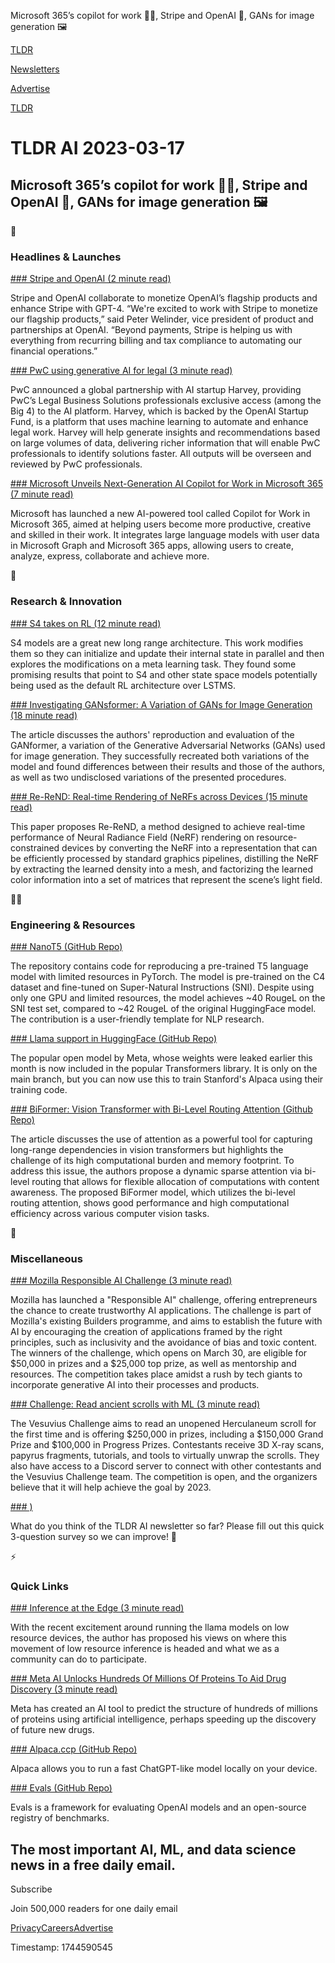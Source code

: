 Microsoft 365’s copilot for work 🧑‍✈️, Stripe and OpenAI 🤝, GANs for image generation 🖼️

[TLDR](/)

[Newsletters](/newsletters)

[Advertise](https://advertise.tldr.tech/)

[TLDR](/)

# TLDR AI 2023-03-17

## Microsoft 365’s copilot for work 🧑‍✈️, Stripe and OpenAI 🤝, GANs for image generation 🖼️

🚀

### Headlines & Launches

[### Stripe and OpenAI (2 minute read)](https://stripe.com/newsroom/news/stripe-and-openai?utm_source=tldrai)

Stripe and OpenAI collaborate to monetize OpenAI’s flagship products and enhance Stripe with GPT-4. “We're excited to work with Stripe to monetize our flagship products,” said Peter Welinder, vice president of product and partnerships at OpenAI. “Beyond payments, Stripe is helping us with everything from recurring billing and tax compliance to automating our financial operations.”

[### PwC using generative AI for legal (3 minute read)](https://www.pwc.com/gx/en/news-room/press-releases/2023/pwc-announces-strategic-alliance-with-harvey-positioning-pwcs-legal-business-solutions-at-the-forefront-of-legal-generative-ai.html?utm_source=tldrai)

PwC announced a global partnership with AI startup Harvey, providing PwC’s Legal Business Solutions professionals exclusive access (among the Big 4) to the AI platform. Harvey, which is backed by the OpenAI Startup Fund, is a platform that uses machine learning to automate and enhance legal work. Harvey will help generate insights and recommendations based on large volumes of data, delivering richer information that will enable PwC professionals to identify solutions faster. All outputs will be overseen and reviewed by PwC professionals.

[### Microsoft Unveils Next-Generation AI Copilot for Work in Microsoft 365 (7 minute read)](https://blogs.microsoft.com/blog/2023/03/16/introducing-microsoft-365-copilot-your-copilot-for-work/?utm_source=tldrai)

Microsoft has launched a new AI-powered tool called Copilot for Work in Microsoft 365, aimed at helping users become more productive, creative and skilled in their work. It integrates large language models with user data in Microsoft Graph and Microsoft 365 apps, allowing users to create, analyze, express, collaborate and achieve more.

🧠

### Research & Innovation

[### S4 takes on RL (12 minute read)](https://arxiv.org/abs/2303.03982?utm_source=tldrai)

S4 models are a great new long range architecture. This work modifies them so they can initialize and update their internal state in parallel and then explores the modifications on a meta learning task. They found some promising results that point to S4 and other state space models potentially being used as the default RL architecture over LSTMS.

[### Investigating GANsformer: A Variation of GANs for Image Generation (18 minute read)](https://arxiv.org/abs/2303.08577?utm_source=tldrai)

The article discusses the authors' reproduction and evaluation of the GANformer, a variation of the Generative Adversarial Networks (GANs) used for image generation. They successfully recreated both variations of the model and found differences between their results and those of the authors, as well as two undisclosed variations of the presented procedures.

[### Re-ReND: Real-time Rendering of NeRFs across Devices (15 minute read)](https://arxiv.org/abs/2303.08717?utm_source=tldrai)

This paper proposes Re-ReND, a method designed to achieve real-time performance of Neural Radiance Field (NeRF) rendering on resource-constrained devices by converting the NeRF into a representation that can be efficiently processed by standard graphics pipelines, distilling the NeRF by extracting the learned density into a mesh, and factorizing the learned color information into a set of matrices that represent the scene’s light field.

👨‍💻

### Engineering & Resources

[### NanoT5 (GitHub Repo)](https://github.com/PiotrNawrot/nanoT5?utm_source=tldrai)

The repository contains code for reproducing a pre-trained T5 language model with limited resources in PyTorch. The model is pre-trained on the C4 dataset and fine-tuned on Super-Natural Instructions (SNI). Despite using only one GPU and limited resources, the model achieves ~40 RougeL on the SNI test set, compared to ~42 RougeL of the original HuggingFace model. The contribution is a user-friendly template for NLP research.

[### Llama support in HuggingFace (GitHub Repo)](https://github.com/huggingface/transformers/pull/21955?utm_source=tldrai)

The popular open model by Meta, whose weights were leaked earlier this month is now included in the popular Transformers library. It is only on the main branch, but you can now use this to train Stanford's Alpaca using their training code.

[### BiFormer: Vision Transformer with Bi-Level Routing Attention (Github Repo)](https://github.com/rayleizhu/BiFormer?utm_source=tldrai)

The article discusses the use of attention as a powerful tool for capturing long-range dependencies in vision transformers but highlights the challenge of its high computational burden and memory footprint. To address this issue, the authors propose a dynamic sparse attention via bi-level routing that allows for flexible allocation of computations with content awareness. The proposed BiFormer model, which utilizes the bi-level routing attention, shows good performance and high computational efficiency across various computer vision tasks.

🎁

### Miscellaneous

[### Mozilla Responsible AI Challenge (3 minute read)](https://www.axios.com/2023/03/15/mozilla-responsible-ai-challenge?utm_source=tldrai)

Mozilla has launched a "Responsible AI" challenge, offering entrepreneurs the chance to create trustworthy AI applications. The challenge is part of Mozilla's existing Builders programme, and aims to establish the future with AI by encouraging the creation of applications framed by the right principles, such as inclusivity and the avoidance of bias and toxic content. The winners of the challenge, which opens on March 30, are eligible for $50,000 in prizes and a $25,000 top prize, as well as mentorship and resources. The competition takes place amidst a rush by tech giants to incorporate generative AI into their processes and products.

[### Challenge: Read ancient scrolls with ML (3 minute read)](https://scrollprize.org/?utm_source=tldrai)

The Vesuvius Challenge aims to read an unopened Herculaneum scroll for the first time and is offering $250,000 in prizes, including a $150,000 Grand Prize and $100,000 in Progress Prizes. Contestants receive 3D X-ray scans, papyrus fragments, tutorials, and tools to virtually unwrap the scrolls. They also have access to a Discord server to connect with other contestants and the Vesuvius Challenge team. The competition is open, and the organizers believe that it will help achieve the goal by 2023.

[### )](https://danni763618.typeform.com/to/CsJAwoOC#nonce={{ID}})

What do you think of the TLDR AI newsletter so far? Please fill out this quick 3-question survey so we can improve! 🙏

⚡️

### Quick Links

[### Inference at the Edge (3 minute read)](https://github.com/ggerganov/llama.cpp/discussions/205?utm_source=tldrai)

With the recent excitement around running the llama models on low resource devices, the author has proposed his views on where this movement of low resource inference is headed and what we as a community can do to participate.

[### Meta AI Unlocks Hundreds Of Millions Of Proteins To Aid Drug Discovery (3 minute read)](https://www.wsj.com/articles/meta-ai-unlocks-hundreds-of-millions-of-proteins-to-aid-drug-discovery-d0ef32fa?utm_source=tldrai)

Meta has created an AI tool to predict the structure of hundreds of millions of proteins using artificial intelligence, perhaps speeding up the discovery of future new drugs.

[### Alpaca.ccp (GitHub Repo)](https://github.com/antimatter15/alpaca.cpp?utm_source=tldrai)

Alpaca allows you to run a fast ChatGPT-like model locally on your device.

[### Evals (GitHub Repo)](https://github.com/openai/evals?utm_source=tldrai)

Evals is a framework for evaluating OpenAI models and an open-source registry of benchmarks.

## The most important AI, ML, and data science news in a free daily email.

Subscribe

Join 500,000 readers for one daily email

[Privacy](/privacy)[Careers](https://jobs.ashbyhq.com/tldr.tech)[Advertise](/ai/advertise)

Timestamp: 1744590545